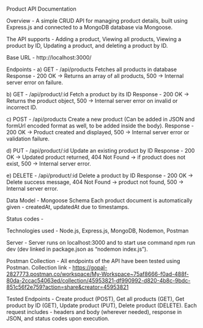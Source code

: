 Product API Documentation 

Overview - A simple CRUD API for managing product details, built using Express.js and connected to a MongoDB database via Mongoose.

The API supports - Adding a product, Viewing all products, Viewing a product by ID, Updating a product, and deleting a product by ID.

Base URL - http://localhost:3000/

Endpoints - a) GET - /api/products
Fetches all products in database
Response - 200 OK -> Returns an array of all products, 500 -> Internal server error on failure.

b) GET - /api/product/:id
Fetch a product by its ID
Response - 200 OK -> Returns the product object, 500 -> Internal server error on invalid or incorrect ID.

c) POST - /api/products
Create a new product (Can be added in JSON and formUrl encoded format as well, to be added inside the body).
Response - 200 OK -> Product created and displayed, 500 -> Internal server error or validation failure.

d) PUT - /api/product/:id
Update an existing product by ID
Response - 200 OK -> Updated product returned, 404 Not Found -> if product does not exist, 500 -> Internal server error.

e) DELETE - /api/product/:id
Delete a product by ID
Response - 200 OK -> Delete success message, 404 Not Found -> product not found, 500 -> Internal server error.

Data Model - Mongoose Schema
Each product document is automatically given - createdAt, updatedAt due to timestamps.

Status codes - 


Technologies used - Node.js, Express.js, MongoDB, Nodemon, Postman

Server - Server runs on localhost:3000 and to start use command npm run dev (dev linked in package.json as “nodemon index.js”).

Postman Collection - All endpoints of the API have been tested using Postman.
Collection link - https://gopal-2827773.postman.co/workspace/My-Workspace~75af8666-f0ad-488f-80da-2ccac54063ed/collection/45953821-df990992-d820-4b8c-9bdc-851c56f2e759?action=share&creator=45953821

Tested Endpoints - Create product (POST), Get all products (GET), Get product by ID (GET), Update product (PUT), Delete product (DELETE).
Each request includes - headers and body (wherever needed), response in JSON, and status codes upon execution.
